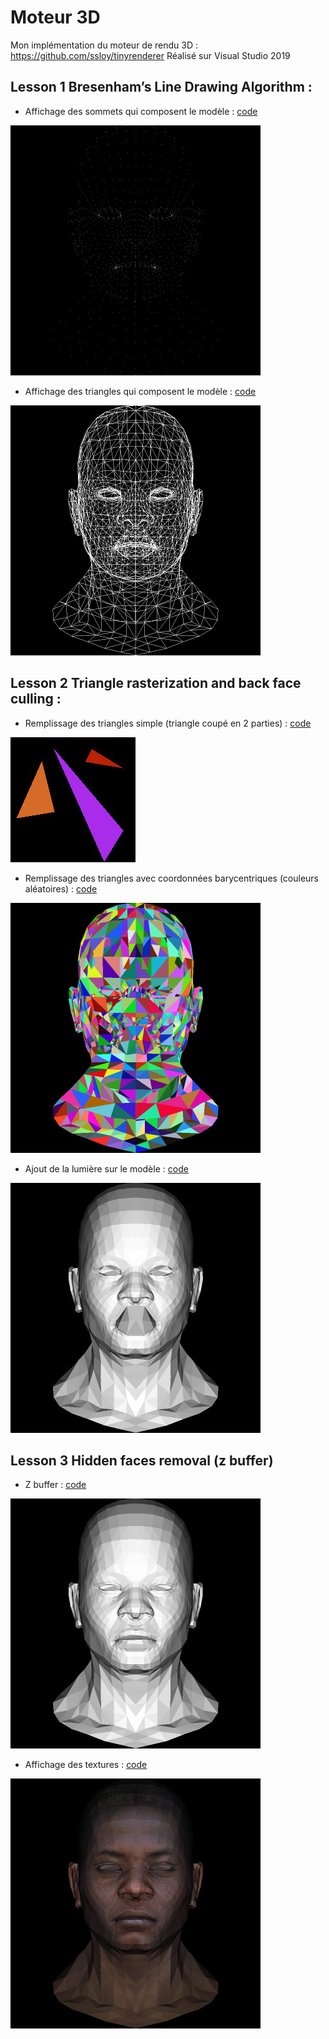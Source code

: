 # Moteur 3D

Mon implémentation du moteur de rendu 3D : https://github.com/ssloy/tinyrenderer
Réalisé sur Visual Studio 2019

## Lesson 1 Bresenham’s Line Drawing Algorithm :

- Affichage des sommets qui composent le modèle : [code](https://github.com/theoroton/Moteur_3D/tree/a13d11dfe5d40e0547a01eb80f37cc059624d32e)
<img src="./images/l1_vertices.jpg" width="400" height="400" />

- Affichage des triangles qui composent le modèle : [code](https://github.com/theoroton/Moteur_3D/tree/8a531e86cccd345dc557f55c7f8d7ab09b562318)
<img src="./images/l1_faces.jpg" width="400" height="400" />

## Lesson 2 Triangle rasterization and back face culling :

- Remplissage des triangles simple (triangle coupé en 2 parties) : [code](https://github.com/theoroton/Moteur_3D/tree/3407e9ad9b1b9904dd252af66c51391d1ffc35c9)
<img src="./images/l2_triangle_standard.jpg"/>

- Remplissage des triangles avec coordonnées barycentriques (couleurs aléatoires) : [code](https://github.com/theoroton/Moteur_3D/tree/9c19667965ef45ac4df9b4200491011d8f5ca85d)
<img src="./images/l2_triangle_bary.jpg" width="400" height="400" />

- Ajout de la lumière sur le modèle : [code](https://github.com/theoroton/Moteur_3D/tree/ff83f128228e698509f99d57f049358bf93aa064)
<img src="./images/l2_light.jpg" width="400" height="400" />

## Lesson 3 Hidden faces removal (z buffer)

- Z buffer : [code](https://github.com/theoroton/Moteur_3D/tree/2d219f0ff74c3f18eb698ab0d9f2420fb47cc677)
<img src="./images/l3_zbuffer.jpg" width="400" height="400" />

- Affichage des textures : [code](https://github.com/theoroton/Moteur_3D/tree/394c523e92cc7ed7e8098dbdfcfb0b0392bfee90)
<img src="./images/l3_textures.jpg" width="400" height="400" />
